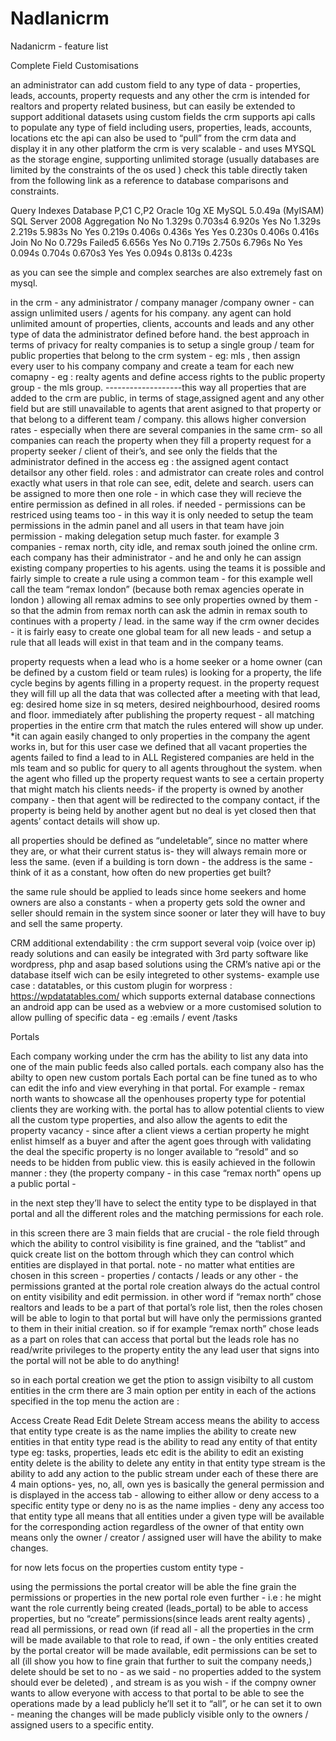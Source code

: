 # Nadlanicrm

Nadanicrm - feature list

Complete Field Customisations


an administrator can add custom field to any type of data - properties, leads, accounts, property requests and any other
the crm is intended for realtors and property related business, but can easily be extended to support additional datasets using custom fields
the crm supports api calls to  populate any type of field including users, properties, leads, accounts, locations etc
the api can also be used to “pull” from the crm data and display it in any other platform
the crm is very scalable - and uses MYSQL as the storage engine, supporting unlimited storage (usually databases are  limited by the constraints of the os used )
check this table directly taken from the following link as a reference to database comparisons and constraints.

Query
Indexes
Database
P,C1
C,P2
Oracle 10g XE
MySQL 5.0.49a (MyISAM)
SQL Server 2008
Aggregation
No
No
1.329s
0.703s4
6.920s
Yes
No
1.329s
2.219s
5.983s
No
Yes
0.219s
0.406s
0.436s
Yes
Yes
0.230s
0.406s
0.416s
Join
No
No
0.729s
Failed5
6.656s
Yes
No
0.719s
2.750s
6.796s
No
Yes
0.094s
0.704s
0.670s3
Yes
Yes
0.094s
0.813s
0.423s


as you can see the simple and complex searches are also extremely fast on mysql.


in the crm - any administrator / company manager /company  owner - can assign unlimited users / agents for his company.
any agent can hold unlimited amount of properties, clients, accounts and leads and any other type of data the administrator defined before hand.
the best approach in terms of privacy for realty companies is to setup a single group / team for public properties that belong to the crm system - eg: mls , then assign every user to his company company and create a team for each new comapny - eg : realty agents and define access rights to the public property group - the mls group.
-------------------this way all properties that are added to the crm are public, in terms of stage,assigned agent and any other field but are still unavailable to agents that arent asigned to that property or that belong to a different team / company.
this allows higher conversion rates - especially when there are several companies in the same crm- so all companies can reach the property when they fill a property request for a property seeker / client of their’s, and see only the fields that the administrator defined in the access eg : the assigned agent contact detailsor any other field.
 roles : and admistrator can create roles and control exactly what users in that role can see, edit, delete and search. 
users can be assigned to more then one role - in which case they will recieve the entire permission as defined in all roles. 
if needed - permissions can be restriced using teams too - in this way it is only needed to setup the team permissions in the admin panel and all users in that team have join permission - making delegation setup much faster.
for example 3 companies - remax north, city idle, and remax south joined the online crm. each company has their administrator - and he and only he can assign existing company properties to his agents. using the teams it is possible and fairly simple to create a rule using a common team - for this example well call the team “remax london” (because both remax agencies operate in london ) allowing all remax admins to see only properties owned by them - so that the admin from remax north can ask the admin in remax south to continues with a property / lead.
in the same way if the crm owner decides - it is fairly easy to create one global team for all new leads - and setup a rule that all leads will exist in that team and in the company teams. 

property requests
 when a lead who is a home seeker or a home owner (can be defined by a custom field or team rules) is looking for a property, the life cycle begins by agents filling in a property request. in the property request they will fill up all the data that was collected after a meeting with that lead, eg: desired home size in sq meters, desired neighbourhood, desired rooms and floor. immediately after publishing the property request - all matching properties in the entire crm that match the rules entered will show up under. *it can again easily changed to only properties in the company the agent works in, but for this user case we defined that all vacant properties the agents failed to find a lead to in ALL Registered companies are held in the mls team and so public for query to all agents throughout the system. 
when the agent who filled up the property request wants to see a certain property that might match his clients needs- if the property is owned by another company - then that agent will be redirected to the company contact, if the property is being held by another agent but no deal is yet closed then that agents’ contact details will show up.


all properties should be defined as “undeletable”, since no matter where they are, or what their current status is-  they will always remain more or less the same. (even if a building is torn down - the address is the same - think of it as a constant, how often do new properties get built?

the same rule should be applied to leads since home seekers and home owners are also a constants - when a property gets sold the owner and seller should remain in the system since sooner or later they will have to buy and sell the same property.


CRM additional extendability :
the crm support several voip (voice over ip) ready solutions and can easily be integrated with 3rd party software like wordpress, php and asap based solutions using the CRM’s native api or the database itself wich can be esily integreted to other systems- example use case : datatables, or this custom plugin for worpress : https://wpdatatables.com/ which supports external database connections
 an android app can be used as a webview or a more customised solution to allow pulling of specific data - eg :emails / event /tasks


Portals

Each company working under the crm has the ability to list any data into one of the main public feeds also called portals.
each company also has the abilty to open new custom portals
Each portal can be fine tuned as to who can edit the info and view everyhing in that portal.
For example - remax north wants to showcase all the openhouses property type for potential clients they are working with. the portal has to allow potential clients to view all the custom type properties, and also allow the agents to edit the property vacancy - since after a client views a certian property he might enlist himself as a buyer and after the agent goes through with validating the deal the specific property is no longer available to “resold” and so needs to be hidden from public view.
this is easily achieved in the followin manner : they (the property company - in this case “remax north” opens up a public portal - 

in the next step they’ll have to select the entity type to be displayed in that portal and all the different roles and the matching permissions for each role.






in this screen there are 3 main fields that are crucial - 
the role field through which the ability to control visibility is fine grained, and the “tablist” and
quick create list on the bottom through which they can control which entities are displayed in that portal. 
note - no matter what entities are chosen in this screen - properties / contacts / leads or any other - the permissions granted at the portal role creation always do the actual control on entity visibility and edit permission. in other word if “remax north” chose realtors and leads to be a part of that portal’s role list, then the roles chosen will be able to login to that portal but will have only the permissions granted to them in their initial creation.
so if for example “remax north” chose leads as a part on roles that can access that portal but the leads role has no read/write privileges to the property entity the any lead user that signs into the portal will not be able to do anything!







so in each portal creation we get the ption to assign visibilty to all custom entities in the crm 
there are 3 main option per entity in each of the actions specified in the top menu 
the action are : 


Access
Create
Read
Edit
Delete
Stream
access means the ability to access that entity type
create is as the name implies the ability to create new entities in that entity type
read is the ability to read any entity of that entity type eg: tasks, properties, leads etc
edit is the ability to edit an existing entity
delete is the ability to delete any entity in that entity type
stream is the ability to add any action to the public stream
under each of these there are 4 main options- yes, no, all, own
           yes is basically the general permission and is displayed in the access tab -        allowing to either allow or deny access to a specific entity type or deny
no is as the name implies - deny any access too that entity type
all means that all entities under a  given type will be available for the corresponding action regardless of the owner of that entity
own means only the owner / creator / assigned user will have the ability to make changes.


for now lets focus on the properties custom entity type - 

using the permissions the portal creator will be able the fine grain the permissions or properties in the new portal role even further - i.e : he might want the role currently being created (leads_portal) to be able to access properties, but no “create” permissions(since leads arent realty agents) , read all permissions, or read own (if read all - all the properties in the crm will be made available to that role to read, 
if own - the only entities created by the portal creator will be made available, 
edit permissions can be set to all (ill show you how to fine grain that further to suit the company needs,) delete should be set to no - as we said - no properties added to the system should ever be deleted) , and stream is as you wish - if the compny owner wants to allow everyone with access to that portal to be able to see the operations made by a lead publicly he’ll set it to “all”, or he can set it to own - meaning the changes will be made publicly visible only to the owners / assigned users to a specific entity. 


